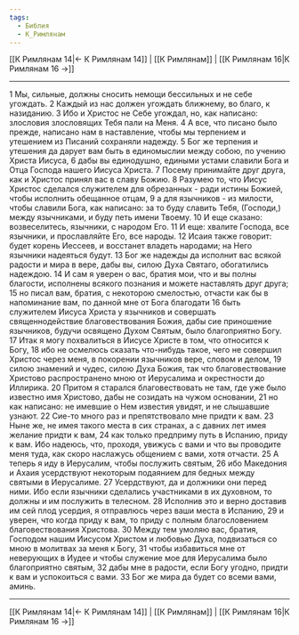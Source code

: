 ```yaml
---
tags:
  - Библия
  - К_Римлянам
---
```

[[К Римлянам 14|← К Римлянам 14]] | [[К Римлянам]] | [[К Римлянам 16|К Римлянам 16 →]]

---
1 Мы, сильные, должны сносить немощи бессильных и не себе угождать.
2 Каждый из нас должен угождать ближнему, во благо, к назиданию.
3 Ибо и Христос не Себе угождал, но, как написано: злословия злословящих Тебя пали на Меня.
4 А все, что писано было прежде, написано нам в наставление, чтобы мы терпением и утешением из Писаний сохраняли надежду.
5 Бог же терпения и утешения да дарует вам быть в единомыслии между собою, по учению Христа Иисуса,
6 дабы вы единодушно, едиными устами славили Бога и Отца Господа нашего Иисуса Христа.
7 Посему принимайте друг друга, как и Христос принял вас в славу Божию.
8 Разумею то, что Иисус Христос сделался служителем для обрезанных - ради истины Божией, чтобы исполнить обещанное отцам,
9 а для язычников - из милости, чтобы славили Бога, как написано: за то буду славить Тебя, (Господи,) между язычниками, и буду петь имени Твоему.
10 И еще сказано: возвеселитесь, язычники, с народом Его.
11 И еще: хвалите Господа, все язычники, и прославляйте Его, все народы.
12 Исаия также говорит: будет корень Иессеев, и восстанет владеть народами; на Него язычники надеяться будут.
13 Бог же надежды да исполнит вас всякой радости и мира в вере, дабы вы, силою Духа Святаго, обогатились надеждою.
14 И сам я уверен о вас, братия мои, что и вы полны благости, исполнены всякого познания и можете наставлять друг друга;
15 но писал вам, братия, с некоторою смелостью, отчасти как бы в напоминание вам, по данной мне от Бога благодати
16 быть служителем Иисуса Христа у язычников и совершать священнодействие благовествования Божия, дабы сие приношение язычников, будучи освящено Духом Святым, было благоприятно Богу.
17 Итак я могу похвалиться в Иисусе Христе в том, что относится к Богу,
18 ибо не осмелюсь сказать что-нибудь такое, чего не совершил Христос через меня, в покорении язычников вере, словом и делом,
19 силою знамений и чудес, силою Духа Божия, так что благовествование Христово распространено мною от Иерусалима и окрестности до Иллирика.
20 Притом я старался благовествовать не там, где уже было известно имя Христово, дабы не созидать на чужом основании,
21 но как написано: не имевшие о Нем известия увидят, и не слышавшие узнают.
22 Сие-то много раз и препятствовало мне придти к вам.
23 Ныне же, не имея такого места в сих странах, а с давних лет имея желание придти к вам,
24 как только предприму путь в Испанию, приду к вам. Ибо надеюсь, что, проходя, увижусь с вами и что вы проводите меня туда, как скоро наслажусь общением с вами, хотя отчасти.
25 А теперь я иду в Иерусалим, чтобы послужить святым,
26 ибо Македония и Ахаия усердствуют некоторым подаянием для бедных между святыми в Иерусалиме.
27 Усердствуют, да и должники они перед ними. Ибо если язычники сделались участниками в их духовном, то должны и им послужить в телесном.
28 Исполнив это и верно доставив им сей плод усердия, я отправлюсь через ваши места в Испанию,
29 и уверен, что когда приду к вам, то приду с полным благословением благовествования Христова.
30 Между тем умоляю вас, братия, Господом нашим Иисусом Христом и любовью Духа, подвизаться со мною в молитвах за меня к Богу,
31 чтобы избавиться мне от неверующих в Иудее и чтобы служение мое для Иерусалима было благоприятно святым,
32 дабы мне в радости, если Богу угодно, придти к вам и успокоиться с вами.
33 Бог же мира да будет со всеми вами, аминь.

---
[[К Римлянам 14|← К Римлянам 14]] | [[К Римлянам]] | [[К Римлянам 16|К Римлянам 16 →]]